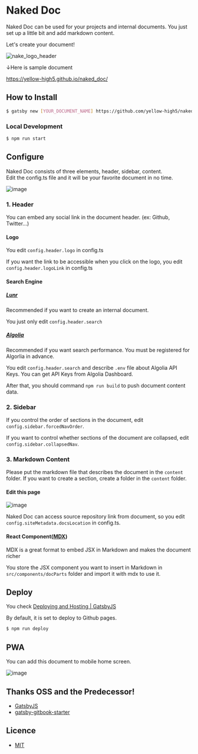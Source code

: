 # Naked Doc

Naked Doc can be used for your projects and internal documents. You just set up a little bit and add markdown content.

Let's create your document!

![nake_logo_header](https://user-images.githubusercontent.com/14067398/83019721-63cf7180-a062-11ea-894f-3c3e9c5a566f.png)

↓Here is sample document

https://yellow-high5.github.io/naked_doc/

## How to Install

```sh
$ gatsby new [YOUR_DOCUMENT_NAME] https://github.com/yellow-high5/naked_doc
```

### Local Development

```sh
$ npm run start
```

## Configure

Naked Doc consists of three elements, header, sidebar, content.  
Edit the config.ts file and it will be your favorite document in no time.

![image](https://user-images.githubusercontent.com/14067398/89377395-a8dfe600-d72c-11ea-9ab3-c230ef288fb2.png)

### 1. Header

You can embed any social link in the document header. (ex: Github, Twitter...)

#### Logo

You edit `config.header.logo` in config.ts

If you want the link to be accessible when you click on the logo, you edit `config.header.logoLink` in config.ts

#### Search Engine

##### [Lunr](https://lunrjs.com/)

Recommended if you want to create an internal document.

You just only edit `config.header.search`

##### [Algolia](https://www.algolia.com/)

Recommended if you want search performance. You must be registered for Algorlia in advance.

You edit `config.header.search` and describe `.env` file about Algolia API Keys. You can get API Keys from Algolia Dashboard.

After that, you should command `npm run build` to push document content data.

### 2. Sidebar

If you control the order of sections in the document, edit `config.sidebar.forcedNavOrder`.

If you want to control whether sections of the document are collapsed, edit `config.sidebar.collapsedNav`.

### 3. Markdown Content

Please put the markdown file that describes the document in the `content` folder.
If you want to create a section, create a folder in the `content` folder.

#### Edit this page

![image](https://user-images.githubusercontent.com/14067398/89377395-a8dfe600-d72c-11ea-9ab3-c230ef288fb2.png)

Naked Doc can access source repository link from document, so you edit `config.siteMetadata.docsLocation` in config.ts.

#### React Component([MDX](https://mdxjs.com/))

MDX is a great format to embed JSX in Markdown and makes the document richer

You store the JSX component you want to insert in Markdown in `src/components/docParts` folder and import it with mdx to use it.

## Deploy

You check [Deploying and Hosting | GatsbyJS](https://www.gatsbyjs.org/docs/deploying-and-hosting/)

By default, it is set to deploy to Github pages.

```sh
$ npm run deploy
```

## PWA

You can add this document to mobile home screen.

![image](https://user-images.githubusercontent.com/14067398/89480198-b39f8700-d7cf-11ea-8c64-18c346b8ade6.png)

## Thanks OSS and the Predecessor!

- [GatsbyJS](https://www.gatsbyjs.org/)
- [gatsby-gitbook-starter](https://github.com/hasura/gatsby-gitbook-starter)

## Licence

- [MIT](https://opensource.org/licenses/MIT)
